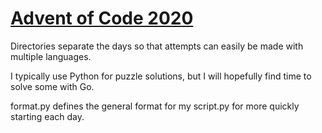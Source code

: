 # [Advent of Code 2020](https://adventofcode.com)

Directories separate the days so that attempts can easily be made with multiple languages.


I typically use Python for puzzle solutions, but I will hopefully find time to solve some with Go.


format.py defines the general format for my script.py for more quickly starting each day.